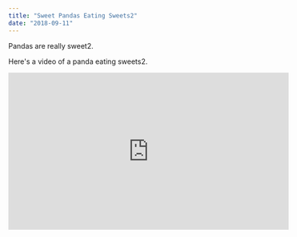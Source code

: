 ```yaml
---
title: "Sweet Pandas Eating Sweets2"
date: "2018-09-11"
---
```


Pandas are really sweet2.

Here's a video of a panda eating sweets2.

<iframe width="560" height="315" src="https://www.youtube.com/embed/4n0xNbfJLR8" frameborder="0" allowfullscreen></iframe>